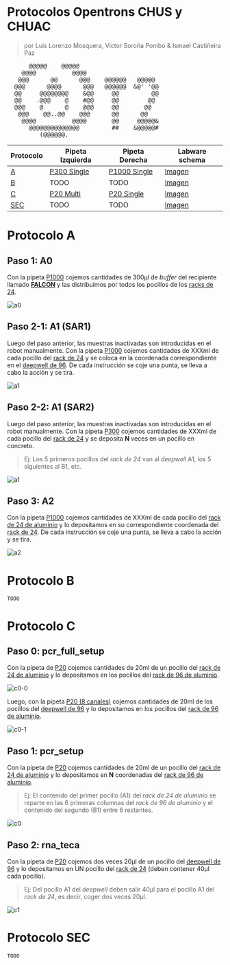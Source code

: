 # Protocolos Opentrons CHUS y CHUAC
> por Luis Lorenzo Mosquera, Victor Soroña Pombo & Ismael Castiñeira Paz 
<pre>
      @@@@@    @@@@@                                                                               
    @@@@          @@@@                                                         
   @@@      @@      @@@    @@@@@@   @@@@@
  @@@      @@@@      @@@   @@@@@@  &amp;@&apos; &apos;@@
  @@     @@@@@@@@    &amp;@@     @@         @@
  @@    .@@@    @    #@@     @@        @@
  @@@    @      @    @@@     @@       @@
   @@@    @@..@@    @@@      @@      @@
    @@@@          @@@@       @@     @@@@@&amp;
      @@@@@@@@@@@@@@         ##    &amp;@@@@@#
         (@@@@@@.
</pre>

| Protocolo | Pipeta Izquierda | Pipeta Derecha | Labware schema |
| -- | -- | -- | -- |
| [A](#protocolo-a) | [P300 Single](labware.md/#puntas300) | [P1000 Single](labware.md/#puntas1000) | [Imagen](img/labware_schema/protocol_a.png) |
| [B](#protocolo-b) | TODO | TODO | [Imagen](img/labware_schema/protocol_b.png) |
| [C](#protocolo-c) | [P20 Multi](labware.md/#puntas20) | [P20 Single](labware.md/#puntas20) | [Imagen](img/labware_schema/protocol_c.png) |
| [SEC](#protocolo-sec) | TODO | TODO | [Imagen](img/labware_schema/protocol_sec.png) |

<a id="protocolo_a"></a>

# Protocolo A

## Paso 1: A0
Con la pipeta [P1000](labware.md/#puntas1000) cojemos cantidades de 300µl de *buffer* del recipiente llamado [**FALCON**](labware.md/#falcon) y las distribuímos por todos los pocillos de los [racks de 24](labware.md/#rack24).  

![a0](img/protocol_example/a0.gif)

## Paso 2-1: A1 (SAR1)

Luego del paso anterior, las muestras inactivadas son introducidas en el robot manualmente.
Con la pipeta [P1000](labware.md/#puntas1000) cojemos cantidades de XXXml de cada pocillo del [rack de 24](labware.md/#rack24) y se coloca en la coordenada correspondiente en el [deepwell  de 96](labware.md/#deepwell2ml). De cada instrucción se coje una punta, se lleva a cabo la acción y se tira.  

![a1](img/protocol_example/a1-1.gif)

## Paso 2-2: A1 (SAR2)

Luego del paso anterior, las muestras inactivadas son introducidas en el robot manualmente.
Con la pipeta [P300](labware.md/#puntas300) cojemos cantidades de XXXml de cada pocillo del [rack de 24](labware.md/#rack24) y se deposita **N** veces en un pocillo en concreto.
> Ej: Los 5 primeros pocillos del *rack de 24* van al *deepwell* A1, los 5 siguientes al B1, etc.  

![a1](img/protocol_example/a1-2.gif)

## Paso 3: A2

Con la pipeta [P1000](labware.md/#puntas1000) cojemos cantidades de XXXml de cada pocillo del [rack de 24 de aluminio](labware.md/#rack24_alum) y lo depositamos en su correspondiente coordenada del [rack de 24](labware.md/#rack24). De cada instrucción se coje una punta, se lleva a cabo la acción y se tira.  

![a2](img/protocol_example/a2.gif)

<a id="protocolo_b"></a>

# Protocolo B

~~~
TODO
~~~

<a id="protocolo_c"></a>

# Protocolo C

## Paso 0: pcr_full_setup

Con la pipeta de [P20](labware.md/#puntas20) cojemos cantidades de 20ml de un pocillo del [rack de 24 de aluminio](labware.md/#rack24_alum) y lo depositamos en los pocillos del [rack de 96 de aluminio](labware.md/#rack96_alum).  

![c0-0](img/protocol_example/c0-0.gif)

Luego, con la pipeta [P20 (8 canales)](labware.md/#puntas20) cojemos cantidades de 20ml de los pocillos del [deepwell de 96](labware.md/#deepwell2ml) y lo depositamos en los pocillos del [rack de 96 de aluminio](labware.md/#rack96_alum).  

![c0-1](img/protocol_example/c0-1.gif)

## Paso 1: pcr_setup
Con la pipeta de [P20](labware.md/#puntas20) cojemos cantidades de 20ml de un pocillo del [rack de 24 de aluminio](labware.md/#rack24_alum) y lo depositamos en **N** coordenadas del [rack de 96 de aluminio](labware.md/#rack96_alum).
> Ej: El contenido del primer pocillo (A1) del *rack de 24 de aluminio* se reparte en las 6 primeras columnas del *rack de 96 de aluminio* y el contenido del segundo (B1) entre 6 restantes.

![c0](img/protocol_example/c1.gif)


## Paso 2: rna_teca
Con la pipeta de [P20](labware.md/#puntas20) cojemos dos veces 20µl de un pocillo del [deepwell de 96](labware.md/#deepwell2ml) y lo depositamos en UN pocillo del [rack de 24](labware.md/#rack24) (deben contener 40µl cada pocillo).  
> Ej: Del pocillo A1 del *deepwell* deben salir 40µl para el pocillo A1 del *rack de 24*, es decir, coger dos veces 20µl.  

![c1](img/protocol_example/c2.gif)

<a id="protocolo_sec"></a>

# Protocolo SEC

~~~
TODO
~~~